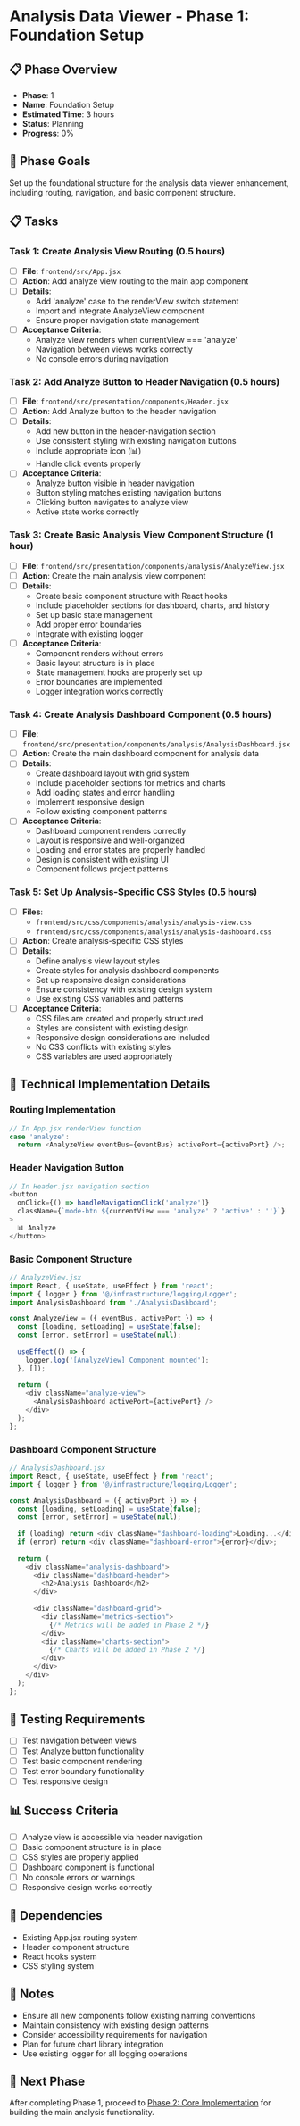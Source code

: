 # Analysis Data Viewer - Phase 1: Foundation Setup

## 📋 Phase Overview
- **Phase**: 1
- **Name**: Foundation Setup
- **Estimated Time**: 3 hours
- **Status**: Planning
- **Progress**: 0%

## 🎯 Phase Goals
Set up the foundational structure for the analysis data viewer enhancement, including routing, navigation, and basic component structure.

## 📋 Tasks

### Task 1: Create Analysis View Routing (0.5 hours)
- [ ] **File**: `frontend/src/App.jsx`
- [ ] **Action**: Add analyze view routing to the main app component
- [ ] **Details**: 
  - Add 'analyze' case to the renderView switch statement
  - Import and integrate AnalyzeView component
  - Ensure proper navigation state management
- [ ] **Acceptance Criteria**:
  - Analyze view renders when currentView === 'analyze'
  - Navigation between views works correctly
  - No console errors during navigation

### Task 2: Add Analyze Button to Header Navigation (0.5 hours)
- [ ] **File**: `frontend/src/presentation/components/Header.jsx`
- [ ] **Action**: Add Analyze button to the header navigation
- [ ] **Details**:
  - Add new button in the header-navigation section
  - Use consistent styling with existing navigation buttons
  - Include appropriate icon (📊)
  - Handle click events properly
- [ ] **Acceptance Criteria**:
  - Analyze button visible in header navigation
  - Button styling matches existing navigation buttons
  - Clicking button navigates to analyze view
  - Active state works correctly

### Task 3: Create Basic Analysis View Component Structure (1 hour)
- [ ] **File**: `frontend/src/presentation/components/analysis/AnalyzeView.jsx`
- [ ] **Action**: Create the main analysis view component
- [ ] **Details**:
  - Create basic component structure with React hooks
  - Include placeholder sections for dashboard, charts, and history
  - Set up basic state management
  - Add proper error boundaries
  - Integrate with existing logger
- [ ] **Acceptance Criteria**:
  - Component renders without errors
  - Basic layout structure is in place
  - State management hooks are properly set up
  - Error boundaries are implemented
  - Logger integration works correctly

### Task 4: Create Analysis Dashboard Component (0.5 hours)
- [ ] **File**: `frontend/src/presentation/components/analysis/AnalysisDashboard.jsx`
- [ ] **Action**: Create the main dashboard component for analysis data
- [ ] **Details**:
  - Create dashboard layout with grid system
  - Include placeholder sections for metrics and charts
  - Add loading states and error handling
  - Implement responsive design
  - Follow existing component patterns
- [ ] **Acceptance Criteria**:
  - Dashboard component renders correctly
  - Layout is responsive and well-organized
  - Loading and error states are properly handled
  - Design is consistent with existing UI
  - Component follows project patterns

### Task 5: Set Up Analysis-Specific CSS Styles (0.5 hours)
- [ ] **Files**: 
  - `frontend/src/css/components/analysis/analysis-view.css`
  - `frontend/src/css/components/analysis/analysis-dashboard.css`
- [ ] **Action**: Create analysis-specific CSS styles
- [ ] **Details**:
  - Define analysis view layout styles
  - Create styles for analysis dashboard components
  - Set up responsive design considerations
  - Ensure consistency with existing design system
  - Use existing CSS variables and patterns
- [ ] **Acceptance Criteria**:
  - CSS files are created and properly structured
  - Styles are consistent with existing design
  - Responsive design considerations are included
  - No CSS conflicts with existing styles
  - CSS variables are used appropriately

## 🔧 Technical Implementation Details

### Routing Implementation
```javascript
// In App.jsx renderView function
case 'analyze':
  return <AnalyzeView eventBus={eventBus} activePort={activePort} />;
```

### Header Navigation Button
```javascript
// In Header.jsx navigation section
<button
  onClick={() => handleNavigationClick('analyze')}
  className={`mode-btn ${currentView === 'analyze' ? 'active' : ''}`}
>
  📊 Analyze
</button>
```

### Basic Component Structure
```javascript
// AnalyzeView.jsx
import React, { useState, useEffect } from 'react';
import { logger } from '@/infrastructure/logging/Logger';
import AnalysisDashboard from './AnalysisDashboard';

const AnalyzeView = ({ eventBus, activePort }) => {
  const [loading, setLoading] = useState(false);
  const [error, setError] = useState(null);
  
  useEffect(() => {
    logger.log('[AnalyzeView] Component mounted');
  }, []);
  
  return (
    <div className="analyze-view">
      <AnalysisDashboard activePort={activePort} />
    </div>
  );
};
```

### Dashboard Component Structure
```javascript
// AnalysisDashboard.jsx
import React, { useState, useEffect } from 'react';
import { logger } from '@/infrastructure/logging/Logger';

const AnalysisDashboard = ({ activePort }) => {
  const [loading, setLoading] = useState(false);
  const [error, setError] = useState(null);
  
  if (loading) return <div className="dashboard-loading">Loading...</div>;
  if (error) return <div className="dashboard-error">{error}</div>;
  
  return (
    <div className="analysis-dashboard">
      <div className="dashboard-header">
        <h2>Analysis Dashboard</h2>
      </div>
      
      <div className="dashboard-grid">
        <div className="metrics-section">
          {/* Metrics will be added in Phase 2 */}
        </div>
        <div className="charts-section">
          {/* Charts will be added in Phase 2 */}
        </div>
      </div>
    </div>
  );
};
```

## 🧪 Testing Requirements
- [ ] Test navigation between views
- [ ] Test Analyze button functionality
- [ ] Test basic component rendering
- [ ] Test error boundary functionality
- [ ] Test responsive design

## 📊 Success Criteria
- [ ] Analyze view is accessible via header navigation
- [ ] Basic component structure is in place
- [ ] CSS styles are properly applied
- [ ] Dashboard component is functional
- [ ] No console errors or warnings
- [ ] Responsive design works correctly

## 🔄 Dependencies
- Existing App.jsx routing system
- Header component structure
- React hooks system
- CSS styling system

## 📝 Notes
- Ensure all new components follow existing naming conventions
- Maintain consistency with existing design patterns
- Consider accessibility requirements for navigation
- Plan for future chart library integration
- Use existing logger for all logging operations

## 🚀 Next Phase
After completing Phase 1, proceed to [Phase 2: Core Implementation](./analysis-data-viewer-phase-2.md) for building the main analysis functionality. 